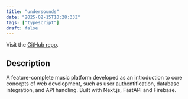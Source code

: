```yaml
---
title: "undersounds"
date: "2025-02-15T10:28:33Z"
tags: ["typescript"]
draft: false
---
```


Visit the [GitHub repo](https://github.com/abenitezm/undersounds).

## Description

A feature-complete music platform developed as an introduction to core concepts of web development, such as user authentification, database integration, and API handling. Built with Next.js, FastAPI and Firebase.
